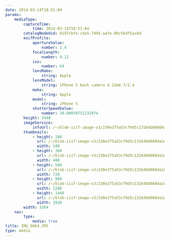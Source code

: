 ```yaml
---
date: 2014-03-14T18:51:04
params:
    mediaType:
        captureTime:
            time: 2014-03-14T18:51:04
        catalogNodeUid: 0197cbfe-c8a5-7445-aafe-06c5bdf5ac6d
        exifProfile:
            apertureValue:
                number: 2.4
            focalLength:
                number: 4.12
            iso:
                number: 64
            lensMake:
                string: Apple
            lensModel:
                string: iPhone 5 back camera 4.12mm f/2.4
            make:
                string: Apple
            model:
                string: iPhone 5
            shutterSpeedValue:
                number: 20.00039751232974
        height: 2448
        imageService:
            infoUrl: /~/blob-iiif-image-v3/230e375a53cf0d5c13164b08604a1d8df2f30ef7fdc4f8d9c1c7974b11556ce9/info.json
        thumbnails:
            - height: 180
              url: /~/blob-iiif-image-v3/230e375a53cf0d5c13164b08604a1d8df2f30ef7fdc4f8d9c1c7974b11556ce9/full/240%2C180/0/default.jpg
              width: 240
            - height: 360
              url: /~/blob-iiif-image-v3/230e375a53cf0d5c13164b08604a1d8df2f30ef7fdc4f8d9c1c7974b11556ce9/full/480%2C360/0/default.jpg
              width: 480
            - height: 540
              url: /~/blob-iiif-image-v3/230e375a53cf0d5c13164b08604a1d8df2f30ef7fdc4f8d9c1c7974b11556ce9/full/720%2C540/0/default.jpg
              width: 720
            - height: 960
              url: /~/blob-iiif-image-v3/230e375a53cf0d5c13164b08604a1d8df2f30ef7fdc4f8d9c1c7974b11556ce9/full/1280%2C960/0/default.jpg
              width: 1280
            - height: 1440
              url: /~/blob-iiif-image-v3/230e375a53cf0d5c13164b08604a1d8df2f30ef7fdc4f8d9c1c7974b11556ce9/full/1920%2C1440/0/default.jpg
              width: 1920
        width: 3264
    nav:
        type:
            media: true
title: IMG_0664.JPG
type: media
---
```


